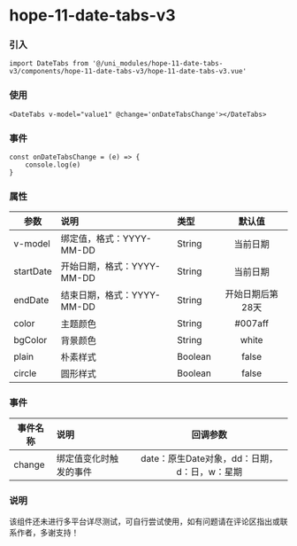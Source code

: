 # hope-11-date-tabs-v3

### 引入
```vue
import DateTabs from '@/uni_modules/hope-11-date-tabs-v3/components/hope-11-date-tabs-v3/hope-11-date-tabs-v3.vue'
```

### 使用
```vue
<DateTabs v-model="value1" @change='onDateTabsChange'></DateTabs>
```

### 事件
```vue
const onDateTabsChange = (e) => {
	console.log(e)
}
```

### 属性
参数|说明|类型|默认值
---|:--|:--|:---:
v-model|绑定值，格式：YYYY-MM-DD|String|当前日期
startDate|开始日期，格式：YYYY-MM-DD|String|当前日期
endDate|结束日期，格式：YYYY-MM-DD|String|开始日期后第28天
color|主题颜色|String|#007aff
bgColor|背景颜色|String|white
plain|朴素样式|Boolean|false
circle|圆形样式|Boolean|false

### 事件
事件名称|说明|回调参数
---|:--|:---:
change|绑定值变化时触发的事件|date：原生Date对象，dd：日期，d：日，w：星期

### 说明
该组件还未进行多平台详尽测试，可自行尝试使用，如有问题请在评论区指出或联系作者，多谢支持！